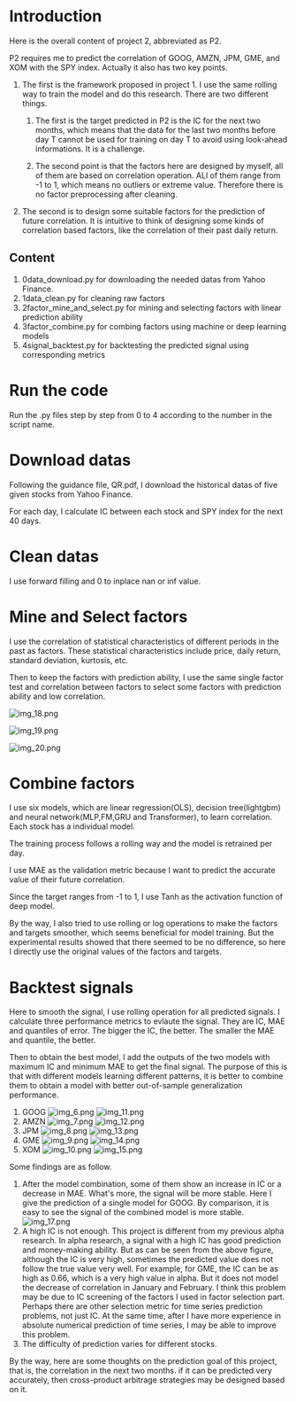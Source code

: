 # Introduction

Here is the overall content of project 2, abbreviated as P2.

P2 requires me to predict the correlation of GOOG, AMZN, JPM, GME, and XOM with the SPY index. 
Actually it also has two key points. 
1. The first is the framework proposed in project 1. 
I use the same rolling way to train the model and do this research.
There are two different things. 
   1. The first is the target predicted in P2 is the IC for the next two months, 
   which means that the data for the last two months before day T 
   cannot be used for training on day T to avoid using look-ahead informations. 
   It is a challenge.
   
   2. The second point is that the factors here are designed by myself, 
   all of them are based on correlation operation. ALl of them range from -1 to 1, 
   which means no outliers or extreme value.
   Therefore there is no factor preprocessing after cleaning.

2. The second is to design some suitable factors for the prediction of future correlation. 
It is intuitive to think of designing some kinds of correlation based factors, 
like the correlation of their past daily return.


## Content
1. 0data_download.py for downloading the needed datas from Yahoo Finance.
2. 1data_clean.py for cleaning raw factors
3. 2factor_mine_and_select.py for mining and selecting factors with linear prediction ability
4. 3factor_combine.py for combing factors using machine or deep learning models
5. 4signal_backtest.py for backtesting the predicted signal using corresponding metrics


# Run the code
Run the .py files step by step from 0 to 4 according to the number in the script name.

# Download datas
Following the guidance file, QR.pdf, I download 
the historical datas of five given stocks from Yahoo Finance.

For each day, I calculate IC between each stock and SPY index 
for the next 40 days.


# Clean datas
I use forward filling and 0 to inplace nan or inf value.


# Mine and Select factors
I use the correlation of statistical characteristics of different periods in the past as factors. 
These statistical characteristics include price, daily return, standard deviation, kurtosis, etc.

Then to keep the factors with prediction ability, 
I use the same single factor test and correlation between factors 
to select some factors with prediction ability and low correlation.

![img_18.png](img_18.png)

![img_19.png](img_19.png)

![img_20.png](img_20.png)

[//]: # (# Preprocess factors)

[//]: # (I use rolling operation to smooth factors. )

[//]: # (The reason is the same with that in P1.)


# Combine factors

I use six models, which are linear regression(OLS), decision tree(lightgbm) and neural network(MLP,FM,GRU and Transformer),
to learn correlation.
Each stock has a individual model.

The training process follows a rolling way and the model is retrained per day.

I use MAE as the validation metric 
because I want to predict the accurate value of their future correlation.

Since the target ranges from -1 to 1, I use Tanh as the activation function of deep model.

By the way, I also tried to use rolling or log operations 
to make the factors and targets smoother, which seems beneficial for model training. 
But the experimental results showed that there seemed to be no difference, 
so here I directly use the original values of the factors and targets.
# Backtest signals
Here to smooth the signal, I use rolling operation for all predicted signals.
I calculate three performance metrics to evlaute the signal. 
They are IC, MAE and quantiles of error.
The bigger the IC, the better.
The smaller the MAE and quantile, the better.

Then to obtain the best model, 
I add the outputs of the two models with maximum IC and minimum MAE to get the final signal.
The purpose of this is that with different models learning different patterns, 
it is better to combine them to obtain a model with better out-of-sample generalization performance.

1. GOOG
![img_6.png](img_6.png)
![img_11.png](img_11.png)
2. AMZN
![img_7.png](img_7.png)
![img_12.png](img_12.png)
3. JPM
![img_8.png](img_8.png)
![img_13.png](img_13.png)
4. GME
![img_9.png](img_9.png)
![img_14.png](img_14.png)
5. XOM
![img_10.png](img_10.png)
![img_15.png](img_15.png)

Some findings are as follow.
1. After the model combination, some of them show an increase in IC or a decrease in MAE.
What's more, the signal will be more stable. 
Here I give the prediction of a single model for GOOG. 
By comparison, it is easy to see the signal of the combined model is more stable.
![img_17.png](img_17.png)
2. A high IC is not enough. 
This project is different from my previous alpha research. 
In alpha research, a signal with a high IC has good prediction and money-making ability. 
But as can be seen from the above figure, although the IC is very high, sometimes the predicted value does not follow the true value very well.
For example, for GME, the IC can be as high as 0.66, which is a very high value in alpha.
But it does not model the decrease of correlation in January and February. 
I think this problem may be due to IC screening of the factors I used in factor selection part.
Perhaps there are other selection metric for time series prediction problems, not just IC.
At the same time, after I have more experience in absolute numerical prediction of time series, I may be able to improve this problem.
3. The difficulty of prediction varies for different stocks.

By the way, here are some thoughts on the prediction goal of this project, that is, the correlation in the next two months.
if it can be predicted very accurately, then cross-product arbitrage strategies may be designed based on it.